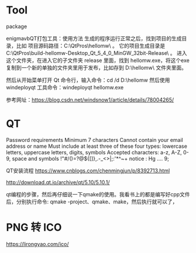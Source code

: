 # Tool
package


enigmavbQT打包工具：使用方法
生成的程序运行正常之后，找到项目的生成目录，比如 项目源码路径：C:\QtPros\hellomw\ 。
它的项目生成目录是 C:\QtPros\build-hellomw-Desktop_Qt_5_4_0_MinGW_32bit-Release\ 。
进入这个文件夹，在进入它的子文件夹 release 里面，找到 hellomw.exe，将这个exe 复制到一个新的单独的文件夹里用于发布，比如存到 D:\hellomw\ 文件夹里面。

然后从开始菜单打开 Qt 命令行，输入命令：cd /d D:\hellomw
然后使用 windeployqt 工具命令：windeployqt hellomw.exe

参考网址：https://blog.csdn.net/windsnow1/article/details/78004265/

# QT
Password requirements
Minimum 7 characters
Cannot contain your email address or name
Must include at least three of these four types: lowercase letters, uppercase letters, digits, symbols
Accepted characters: a-z, A-Z, 0-9, space and symbols !"#/()=?@${[]}\,.-_<>|;:'*^~+
 notice : Hg .... 9;
 
 QT安装流程
 https://www.cnblogs.com/chenmingjun/p/8392713.html
 
 http://download.qt.io/archive/qt/5.10/5.10.1/

qt编程的步骤，然后再仔细说一下qmake的使用。我看书上的都是编写好cpp文件后，分别执行命令: qmake -project、qmake、make，然后执行就可以了，

# PNG 转 ICO
https://lirongyao.com/ico/
